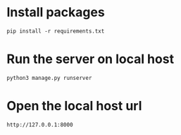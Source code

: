 # Install packages

    pip install -r requirements.txt

# Run the server on local host

    python3 manage.py runserver

# Open the local host url
    http://127.0.0.1:8000
